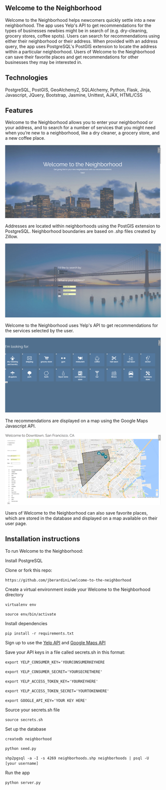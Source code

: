 ## Welcome to the Neighborhood
Welcome to the Neighborhood helps newcomers quickly settle into a new neighborhood. The app uses Yelp's API to get recommendations for the types of businesses newbies might be in search of (e.g. dry-cleaning, grocery stores, coffee spots). Users can search for recommendations using either their neighborhood or their address. When provided with an address query, the app uses PostgreSQL's PostGIS extension to locate the address within a particular neighborhood. Users of Welcome to the Neighborhood can save their favorite places and get recommendations for other businesses they may be interested in.


## Technologies
PostgreSQL, PostGIS, GeoAlchemy2, SQLAlchemy, Python, Flask,  Jinja, Javascript, JQuery, Bootstrap, Jasmine, Unittest, AJAX, HTML/CSS

## Features

Welcome to the Neighborhood allows you to enter your neighborhood or your address, and to search for a number of services that you might need when you’re new to a neighborhood, like a dry cleaner, a grocery store, and a new coffee place. 

![alt text](static/img/homepage.png "Homepage")

Addresses are located within neighborhoods using the PostGIS extension to PostgreSQL. Neighborhood boundaries are based on .shp files created by Zillow.

![alt text](static/img/address-search.png "Address Search")

Welcome to the Neighborhood uses Yelp's API to get recommendations for the services selected by the user.

![alt text](static/img/service-search.png "Service Search")

The recommendations are displayed on a map using the Google Maps Javascript API.

![alt text](static/img/map.png "Map")

Users of Welcome to the Neighborhood can also save favorite places, which are stored in the database and displayed on a map available on their user page. 

## Installation instructions
To run Welcome to the Neighborhood:

Install PostgreSQL

Clone or fork this repo:

`https://github.com/jberardini/welcome-to-the-neighborhood`

Create a virtual environment inside your Welcome to the Neighborhood directory

`virtualenv env`

`source env/bin/activate`

Install dependencies

`pip install -r requirements.txt`

Sign up to use the [Yelp API](https://www.yelp.com/developers/documentation/v2/authentication) and [Google Maps API](https://developers.google.com/maps/documentation/javascript/get-api-key)

Save your API keys in a file called secrets.sh in this format:

`export YELP_CONSUMER_KEY='YOURCONSUMERKEYHERE`

`export YELP_CONSUMER_SECRET='YOURSECRETHERE'`

`export YELP_ACCESS_TOKEN_KEY='YOURKEYHERE'`

`export YELP_ACCESS_TOKEN_SECRET='YOURTOKENHERE'`

`export GOOGLE_API_KEY='YOUR KEY HERE'`

Source your secrets.sh file

`source secrets.sh`

Set up the database

`createdb neighborhood`

`python seed.py`

`shp2pgsql -a -I -s 4269 neighborhoods.shp neighborhoods | psql -U [your username]`

Run the app

`python server.py`


